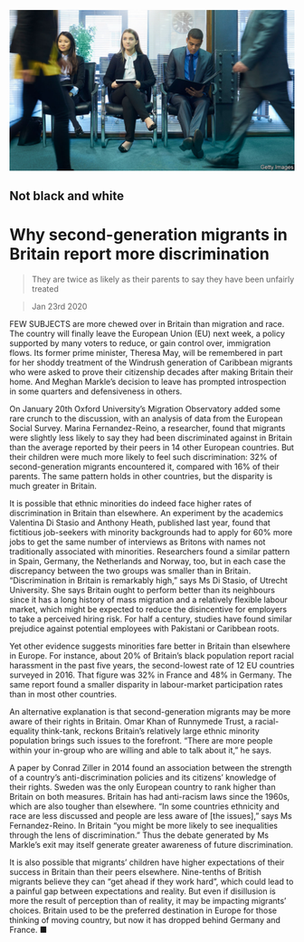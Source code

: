 ![](./images/20200125_BRP501.jpg)

## Not black and white

# Why second-generation migrants in Britain report more discrimination

> They are twice as likely as their parents to say they have been unfairly treated

> Jan 23rd 2020

FEW SUBJECTS are more chewed over in Britain than migration and race. The country will finally leave the European Union (EU) next week, a policy supported by many voters to reduce, or gain control over, immigration flows. Its former prime minister, Theresa May, will be remembered in part for her shoddy treatment of the Windrush generation of Caribbean migrants who were asked to prove their citizenship decades after making Britain their home. And Meghan Markle’s decision to leave has prompted introspection in some quarters and defensiveness in others.

On January 20th Oxford University’s Migration Observatory added some rare crunch to the discussion, with an analysis of data from the European Social Survey. Marina Fernandez-Reino, a researcher, found that migrants were slightly less likely to say they had been discriminated against in Britain than the average reported by their peers in 14 other European countries. But their children were much more likely to feel such discrimination: 32% of second-generation migrants encountered it, compared with 16% of their parents. The same pattern holds in other countries, but the disparity is much greater in Britain.

It is possible that ethnic minorities do indeed face higher rates of discrimination in Britain than elsewhere. An experiment by the academics Valentina Di Stasio and Anthony Heath, published last year, found that fictitious job-seekers with minority backgrounds had to apply for 60% more jobs to get the same number of interviews as Britons with names not traditionally associated with minorities. Researchers found a similar pattern in Spain, Germany, the Netherlands and Norway, too, but in each case the discrepancy between the two groups was smaller than in Britain. “Discrimination in Britain is remarkably high,” says Ms Di Stasio, of Utrecht University. She says Britain ought to perform better than its neighbours since it has a long history of mass migration and a relatively flexible labour market, which might be expected to reduce the disincentive for employers to take a perceived hiring risk. For half a century, studies have found similar prejudice against potential employees with Pakistani or Caribbean roots.

Yet other evidence suggests minorities fare better in Britain than elsewhere in Europe. For instance, about 20% of Britain’s black population report racial harassment in the past five years, the second-lowest rate of 12 EU countries surveyed in 2016. That figure was 32% in France and 48% in Germany. The same report found a smaller disparity in labour-market participation rates than in most other countries.

An alternative explanation is that second-generation migrants may be more aware of their rights in Britain. Omar Khan of Runnymede Trust, a racial-equality think-tank, reckons Britain’s relatively large ethnic minority population brings such issues to the forefront. “There are more people within your in-group who are willing and able to talk about it,” he says.

A paper by Conrad Ziller in 2014 found an association between the strength of a country’s anti-discrimination policies and its citizens’ knowledge of their rights. Sweden was the only European country to rank higher than Britain on both measures. Britain has had anti-racism laws since the 1960s, which are also tougher than elsewhere. “In some countries ethnicity and race are less discussed and people are less aware of [the issues],” says Ms Fernandez-Reino. In Britain “you might be more likely to see inequalities through the lens of discrimination.” Thus the debate generated by Ms Markle’s exit may itself generate greater awareness of future discrimination.

It is also possible that migrants’ children have higher expectations of their success in Britain than their peers elsewhere. Nine-tenths of British migrants believe they can “get ahead if they work hard”, which could lead to a painful gap between expectations and reality. But even if disillusion is more the result of perception than of reality, it may be impacting migrants’ choices. Britain used to be the preferred destination in Europe for those thinking of moving country, but now it has dropped behind Germany and France. ■